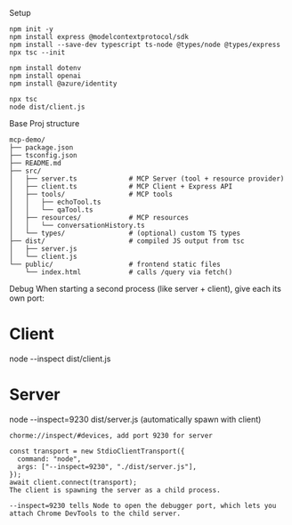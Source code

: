 Setup
```
npm init -y
npm install express @modelcontextprotocol/sdk 
npm install --save-dev typescript ts-node @types/node @types/express
npx tsc --init

npm install dotenv
npm install openai
npm install @azure/identity

npx tsc
node dist/client.js
```

Base Proj structure
```
mcp-demo/
├── package.json
├── tsconfig.json
├── README.md
├── src/
│   ├── server.ts             # MCP Server (tool + resource provider)
│   ├── client.ts             # MCP Client + Express API
│   ├── tools/                # MCP tools
│   │   ├── echoTool.ts
│   │   └── qaTool.ts
│   ├── resources/            # MCP resources
│   │   └── conversationHistory.ts
│   └── types/                # (optional) custom TS types
├── dist/                     # compiled JS output from tsc
│   ├── server.js
│   └── client.js
└── public/                   # frontend static files
    └── index.html            # calls /query via fetch()
```

Debug
When starting a second process (like server + client), give each its own port:

# Client
node --inspect dist/client.js

# Server
node --inspect=9230 dist/server.js (automatically spawn with client)
```
chorme://inspect/#devices, add port 9230 for server

const transport = new StdioClientTransport({
  command: "node",
  args: ["--inspect=9230", "./dist/server.js"],
});
await client.connect(transport);
The client is spawning the server as a child process.

--inspect=9230 tells Node to open the debugger port, which lets you attach Chrome DevTools to the child server.
```
